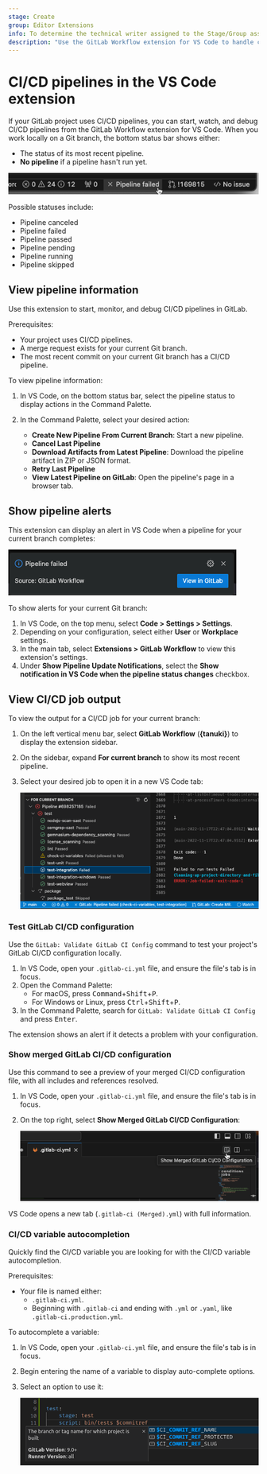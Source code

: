 ```yaml
---
stage: Create
group: Editor Extensions
info: To determine the technical writer assigned to the Stage/Group associated with this page, see https://handbook.gitlab.com/handbook/product/ux/technical-writing/#assignments
description: "Use the GitLab Workflow extension for VS Code to handle common GitLab tasks directly in VS Code."
---
```


# CI/CD pipelines in the VS Code extension

If your GitLab project uses CI/CD pipelines, you can start, watch, and debug CI/CD pipelines from the
GitLab Workflow extension for VS Code. When you work locally on a Git branch, the bottom status bar
shows either:

- The status of its most recent pipeline.
- **No pipeline** if a pipeline hasn't run yet.

![The bottom status bar, showing the most recent pipeline has failed.](../img/status_bar_pipeline_v17_6.png)

Possible statuses include:

- Pipeline canceled
- Pipeline failed
- Pipeline passed
- Pipeline pending
- Pipeline running
- Pipeline skipped

## View pipeline information

Use this extension to start, monitor, and debug CI/CD pipelines in GitLab.

Prerequisites:

- Your project uses CI/CD pipelines.
- A merge request exists for your current Git branch.
- The most recent commit on your current Git branch has a CI/CD pipeline.

To view pipeline information:

1. In VS Code, on the bottom status bar, select the pipeline status to display actions in the Command Palette.
1. In the Command Palette, select your desired action:

   - **Create New Pipeline From Current Branch**: Start a new pipeline.
   - **Cancel Last Pipeline**
   - **Download Artifacts from Latest Pipeline**: Download the pipeline artifact in ZIP or JSON format.
   - **Retry Last Pipeline**
   - **View Latest Pipeline on GitLab**: Open the pipeline's page in a browser tab.

## Show pipeline alerts

This extension can display an alert in VS Code when a pipeline for your current branch completes:

![Alert showing a pipeline failure](../img/pipeline_alert_v17_6.png)

To show alerts for your current Git branch:

1. In VS Code, on the top menu, select **Code > Settings > Settings**.
1. Depending on your configuration, select either **User** or **Workplace** settings.
1. In the main tab, select **Extensions > GitLab Workflow** to view this extension's settings.
1. Under **Show Pipeline Update Notifications**, select the **Show notification in VS Code when the pipeline status changes** checkbox.

## View CI/CD job output

To view the output for a CI/CD job for your current branch:

1. On the left vertical menu bar, select **GitLab Workflow** (**{tanuki}**) to display the extension sidebar.
1. On the sidebar, expand **For current branch** to show its most recent pipeline.
1. Select your desired job to open it in a new VS Code tab:

   ![A pipeline containing CI/CD jobs that are passing, allowed to fail, and failing.](../img/view_job_output_v17_6.png)

### Test GitLab CI/CD configuration

Use the `GitLab: Validate GitLab CI Config` command to test your project's GitLab CI/CD configuration locally.

1. In VS Code, open your `.gitlab-ci.yml` file, and ensure the file's tab is in focus.
1. Open the Command Palette:
   - For macOS, press <kbd>Command</kbd>+<kbd>Shift</kbd>+<kbd>P</kbd>.
   - For Windows or Linux, press <kbd>Ctrl</kbd>+<kbd>Shift</kbd>+<kbd>P</kbd>.
1. In the Command Palette, search for `GitLab: Validate GitLab CI Config` and press <kbd>Enter</kbd>.

The extension shows an alert if it detects a problem with your configuration.

### Show merged GitLab CI/CD configuration

Use this command to see a preview of your merged CI/CD configuration file, with all includes and references resolved.

1. In VS Code, open your `.gitlab-ci.yml` file, and ensure the file's tab is in focus.
1. On the top right, select **Show Merged GitLab CI/CD Configuration**:

   ![The VS Code application, showing the icon for viewing merged results.](../img/show_merged_configuration_v17_6.png)

VS Code opens a new tab (`.gitlab-ci (Merged).yml`) with full information.

### CI/CD variable autocompletion

Quickly find the CI/CD variable you are looking for with the CI/CD variable autocompletion.

Prerequisites:

- Your file is named either:
  - `.gitlab-ci.yml`.
  - Beginning with `.gitlab-ci` and ending with `.yml` or `.yaml`, like `.gitlab-ci.production.yml`.

To autocomplete a variable:

1. In VS Code, open your `.gitlab-ci.yml` file, and ensure the file's tab is in focus.
1. Begin entering the name of a variable to display auto-complete options.
1. Select an option to use it:

   ![Autocomplete options shown for a string](../img/ci_variable_autocomplete_v16_6.png)
